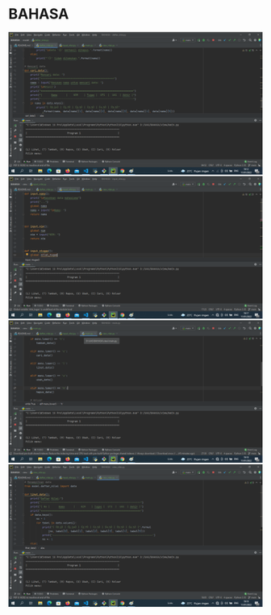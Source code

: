 # BAHASA
![gambar 1](screenshoot/ss1.png)
![gambar 2](screenshoot/ss2.png)
![gambar 3](screenshoot/ss3.png)
![gambar 4](screenshoot/ss4.png)